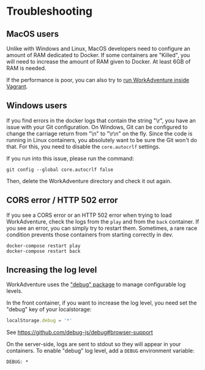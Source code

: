 # Troubleshooting

## MacOS users

Unlike with Windows and Linux, MacOS developers need to configure an amount of RAM dedicated
to Docker. If some containers are "Killed", you will need to increase the amount of RAM given
to Docker. At least 6GB of RAM is needed.

If the performance is poor, you can also try to [run WorkAdventure inside Vagrant](docs/dev/vagrant.md).

## Windows users

If you find errors in the docker logs that contain the string "\r", you have an issue with your Git configuration.
On Windows, Git can be configured to change the carriage return from "\n" to "\r\n" on the fly. Since the code
is running in Linux containers, you absolutely want to be sure the Git won't do that. For this, you need to
disable the `core.autocrlf` settings.

If you run into this issue, please run the command:

```console
git config --global core.autocrlf false
```

Then, delete the WorkAdventure directory and check it out again.

## CORS error / HTTP 502 error

If you see a CORS error or an HTTP 502 error when trying to load WorkAdventure, check the logs from the `play`
and from the `back` container. If you see an error, you can simply try to restart them.
Sometimes, a rare race condition prevents those containers from starting correctly in dev.

```console
docker-compose restart play
docker-compose restart back
```

## Increasing the log level

WorkAdventure uses the ["debug" package](https://github.com/debug-js/debug) to manage
configurable log levels.

In the front container, if you want to increase the log level, you need set the "debug" key of your localstorage:

```js
localStorage.debug = '*'
```

See https://github.com/debug-js/debug#browser-support

On the server-side, logs are sent to stdout so they will appear in your containers.
To enable "debug" log level, add a `DEBUG` environment variable:

```dotenv
DEBUG: *
```
